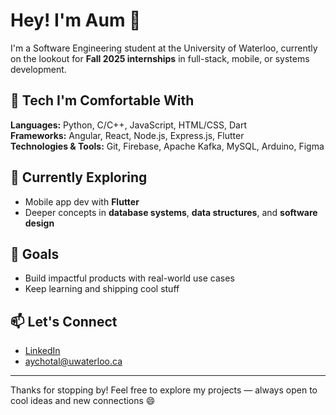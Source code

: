 # Hey! I'm Aum 👋

I'm a Software Engineering student at the University of Waterloo, currently on the lookout for **Fall 2025 internships** in full-stack, mobile, or systems development.

## 🚀 Tech I'm Comfortable With

**Languages:** Python, C/C++, JavaScript, HTML/CSS, Dart  
**Frameworks:** Angular, React, Node.js, Express.js, Flutter  
**Technologies & Tools:** Git, Firebase, Apache Kafka, MySQL, Arduino, Figma

## 🧠 Currently Exploring

- Mobile app dev with **Flutter**
- Deeper concepts in **database systems**, **data structures**, and **software design**

## 🎯 Goals

- Build impactful products with real-world use cases  
- Keep learning and shipping cool stuff

## 📫 Let's Connect

- [LinkedIn](https://www.linkedin.com/in/aychotal/)  
- aychotal@uwaterloo.ca

---

Thanks for stopping by! Feel free to explore my projects — always open to cool ideas and new connections 😄
